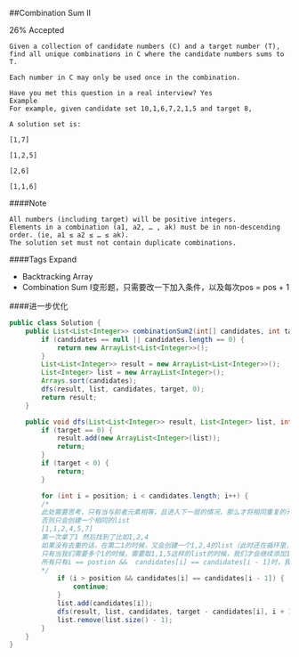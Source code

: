 ##Combination Sum II

26% Accepted

	Given a collection of candidate numbers (C) and a target number (T),
	find all unique combinations in C where the candidate numbers sums to T.

	Each number in C may only be used once in the combination.

	Have you met this question in a real interview? Yes
	Example
	For example, given candidate set 10,1,6,7,2,1,5 and target 8,

	A solution set is:

	[1,7]

	[1,2,5]

	[2,6]

	[1,1,6]

####Note

	All numbers (including target) will be positive integers.
	Elements in a combination (a1, a2, … , ak) must be in non-descending order. (ie, a1 ≤ a2 ≤ … ≤ ak).
	The solution set must not contain duplicate combinations.
	
####Tags Expand
- Backtracking Array
- Combination Sum I变形题，只需要改一下加入条件，以及每次pos = pos + 1

####进一步优化
```java
public class Solution {
    public List<List<Integer>> combinationSum2(int[] candidates, int target) {
        if (candidates == null || candidates.length == 0) {
            return new ArrayList<List<Integer>>();
        }
        List<List<Integer>> result = new ArrayList<List<Integer>>();
        List<Integer> list = new ArrayList<Integer>();
        Arrays.sort(candidates);
        dfs(result, list, candidates, target, 0);
        return result;
    }

    public void dfs(List<List<Integer>> result, List<Integer> list, int[] candidates, int target, int position) {
        if (target == 0) {
            result.add(new ArrayList<Integer>(list));
            return;
        }
        if (target < 0) {
            return;
        }

        for (int i = position; i < candidates.length; i++) {
	    /*
	    此处需要思考，只有当与前者元素相等，且进入下一层的情况，那么才将相同重复的元素添加
	    否则只会创建一个相同的list
	    [1,1,2,4,5,7]
	    第一次拿了1 然后找到了比如1,2,4
	    如果没有去重的话，在第二1的时候，又会创建一个1,2,4的list（此时还在循环里，两个1都在递归同层）
	    只有当我们需要多个1的时候，需要取1,1,5这样的list的时候，我们才会继续添加1进去（此时第一个1在递归的下上层）
	    所有只有i == postion &&  candidates[i] == candidates[i - 1]时，我们继续，否则只能continue
	    */
            if (i > position && candidates[i] == candidates[i - 1]) {
                continue;
            }
            list.add(candidates[i]);
            dfs(result, list, candidates, target - candidates[i], i + 1);
            list.remove(list.size() - 1);
        }
    }
}
```
